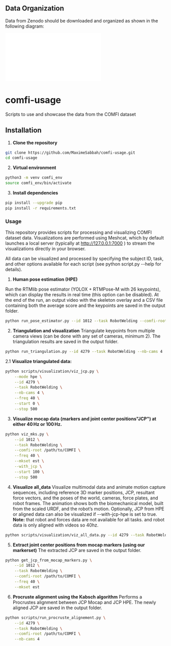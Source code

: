 ## Data Organization

Data from Zenodo should be downloaded and organized as shown in the following diagram:

![COMFI Organization](images/comfi_organisation.pdf)

# comfi-usage
Scripts to use and showcase the data from the COMFI dataset

## Installation

1. **Clone the repository**

```bash
git clone https://github.com/MaximeSabbah/comfi-usage.git
cd comfi-usage
```
2. **Virtual environment**
```bash
python3 -m venv comfi_env
source comfi_env/bin/activate
```

3. **Install dependencies**
```bash
pip install --upgrade pip
pip install -r requirements.txt
```
### Usage
This repository provides scripts for processing and visualizing COMFI dataset data. Visualizations are performed using Meshcat, which by default launches a local server (typically at http://127.0.0.1:7000
) to stream the visualizations directly in your browser.

All data can be visualized and processed by specifying the subject ID, task, and other options available for each script (see python script.py --help for details).

1. **Human pose estimation (HPE)**

Run the RTMlib pose estimator (YOLOX + RTMPose-M with 26 keypoints), which can display the results in real time (this option can be disabled). At the end of the run, an output video with the skeleton overlay and a CSV file containing both the average score and the keypoints are saved in the output folder.

```bash
python run_pose_estimator.py --id 1012 --task RobotWelding --comfi-root /path/to/COMFI
```
2. **Triangulation and visualization**
Triangulate keypoints from multiple camera views (can be done with any set of cameras, minimum 2). The triangulation results are saved in the output folder.
```bash
python run_triangulation.py --id 4279 --task RobotWelding --nb-cams 4
```
2.1 **Visualize triangulated data:**
```bash
python scripts/visualization/viz_jcp.py \
    --mode hpe \
    --id 4279 \
    --task RobotWelding \
    --nb-cams 4 \
    --freq 40 \
    --start 0 \
    --stop 500
```
3. **Visualize mocap data (markers and joint center positions"JCP") at either 40 Hz or 100 Hz.**
```bash
python viz_mks.py \
    --id 1012 \
    --task RobotWelding \
    --comfi-root /path/to/COMFI \
    --freq 40 \
    --mkset est \
    --with_jcp \
    --start 100 \
    --stop 500
```
4. **Visualize all_data**
Visualize multimodal data and animate motion capture sequences, including reference 3D marker positions, JCP, resultant force vectors, and the poses of the world, cameras, force plates, and robot frames. The animation shows both the biomechanical model, built from the scaled URDF, and the robot’s motion. Optionally, JCP from HPE or aligned data can also be visualized if --with-jcp-hpe is set to true.
**Note:** that robot and forces data are not available for all tasks. and robot data is only aligned with videos so 40hz. 
```bash
python scripts/visualization/viz_all_data.py --id 4279 --task RobotWelding --comfi-root /home/kchalabi/Documents/THESE/dataset/comfi --freq 40 --start 100 --with-jcp-hpe --jcp-hpe-mode aligned

```
5. **Extract joint center positions from mocap markers (using our markerset)**
The extracted JCP are saved in the output folder.
```bash
python get_jcp_from_mocap_markers.py \
    --id 1012 \
    --task RobotWelding \
    --comfi-root /path/to/COMFI \
    --freq 40 \
    --mkset est

```
6. **Procruste alignment using the Kabsch algorithm**
Performs a Procrustes alignment between JCP Mocap and JCP HPE. The newly aligned JCP are saved in the output folder.
```bash
python scripts/run_procruste_alignement.py \
    --id 4279 \
    --task RobotWelding \
    --comfi-root /path/to/COMFI \
    --nb-cams 4
```
